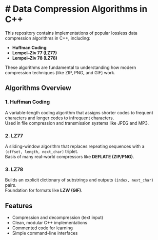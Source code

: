 # # Data Compression Algorithms in C++

This repository contains implementations of popular lossless data compression algorithms in C++, including:

- **Huffman Coding**
- **Lempel–Ziv 77 (LZ77)**
- **Lempel–Ziv 78 (LZ78)**

These algorithms are fundamental to understanding how modern compression techniques (like ZIP, PNG, and GIF) work.

## Algorithms Overview

### 1. Huffman Coding
A variable-length coding algorithm that assigns shorter codes to frequent characters and longer codes to infrequent characters.  
Used in file compression and transmission systems like JPEG and MP3.

### 2. LZ77
A sliding-window algorithm that replaces repeating sequences with a `(offset, length, next_char)` triplet.  
Basis of many real-world compressors like **DEFLATE (ZIP/PNG)**.

### 3. LZ78
Builds an explicit dictionary of substrings and outputs `(index, next_char)` pairs.  
Foundation for formats like **LZW (GIF)**.

## Features
- Compression and decompression (text input)
- Clean, modular C++ implementations
- Commented code for learning
- Simple command-line interfaces

